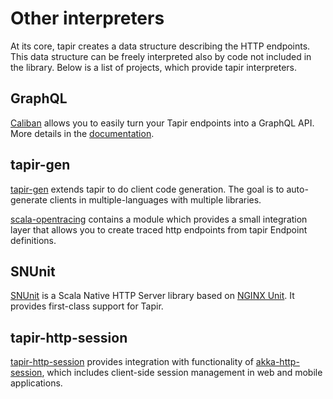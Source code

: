 # Other interpreters

At its core, tapir creates a data structure describing the HTTP endpoints. This data structure can be freely 
interpreted also by code not included in the library. Below is a list of projects, which provide tapir interpreters.

## GraphQL

[Caliban](https://github.com/ghostdogpr/caliban) allows you to easily turn your Tapir endpoints into a GraphQL API. More details in the [documentation](https://ghostdogpr.github.io/caliban/docs/interop.html#tapir).

## tapir-gen

[tapir-gen](https://github.com/xplosunn/tapir-gen) extends tapir to do client code generation. The goal is to 
auto-generate clients in multiple-languages with multiple libraries.

[scala-opentracing](https://github.com/Colisweb/scala-opentracing) contains a module which provides a small integration 
layer that allows you to create traced http endpoints from tapir Endpoint definitions.

## SNUnit

[SNUnit](https://github.com/lolgab/snunit) is a Scala Native HTTP Server library based on [NGINX Unit](https://unit.nginx.org/). It provides first-class support for Tapir.

## tapir-http-session

[tapir-http-session](https://github.com/SOFTNETWORK-APP/tapir-http-session) provides integration with functionality of [akka-http-session](https://github.com/softwaremill/akka-http-session), which includes client-side session management in web and mobile applications.
